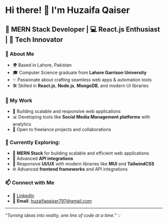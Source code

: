# Hi there! 👋 I'm Huzaifa Qaiser

## 🚀 MERN Stack Developer | 💻 React.js Enthusiast | 🌟 Tech Innovator

### 🌟 About Me
- 🌍 Based in Lahore, Pakistan  
- 🎓 Computer Science graduate from **Lahore Garrison University**  
- ✨ Passionate about crafting seamless web apps & automation tools  
- 🛠️ Skilled in **React.js**, **Node.js**, **MongoDB**, and modern UI libraries

### 💼 My Work
- 🔧 Building scalable and responsive web applications  
- 📊 Developing tools like **Social Media Management platforms** with analytics  
- 🌟 Open to freelance projects and collaborations

### 🌱 Currently Exploring:
- 🚀 **MERN Stack** for building scalable and efficient web applications  
- 🔗 Advanced **API integrations**  
- 🎨 Responsive **UI/UX** with modern libraries like **MUI** and **TailwindCSS**  
- 🌐 Advanced **frontend frameworks** and API integrations

### 📫 Connect with Me
- 💼 [LinkedIn](https://linkedin.com/in/huzaifa-qaiser)  
- 📧 **Email**: huzaifaqaiser797@gmail.com

---

_"Turning ideas into reality, one line of code at a time."_ 💡
